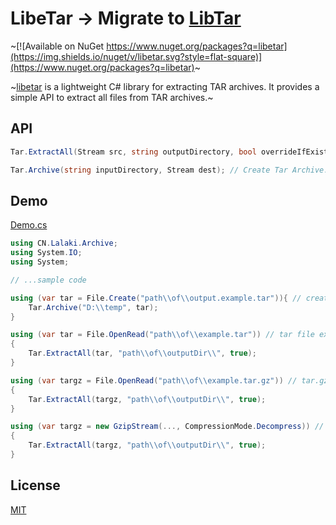 # LibeTar -> Migrate to [LibTar](https://github.com/lalakii/libtar)
~[![Available on NuGet https://www.nuget.org/packages?q=libetar](https://img.shields.io/nuget/v/libetar.svg?style=flat-square)](https://www.nuget.org/packages?q=libetar)~

~[libetar](https://www.nuget.org/packages?q=libetar) is a lightweight C# library for extracting TAR archives. It provides a simple API to extract all files from TAR archives.~

## API
```cs
Tar.ExtractAll(Stream src, string outputDirectory, bool overrideIfExisting);

Tar.Archive(string inputDirectory, Stream dest); // Create Tar Archive.
```

## Demo
[Demo.cs](https://github.com/lalakii/libetar/blob/master/Demo.cs)
```cs
using CN.Lalaki.Archive;
using System.IO;
using System;

// ...sample code

using (var tar = File.Create("path\\of\\output.example.tar")){ // create tar archive.
    Tar.Archive("D:\\temp", tar);
}

using (var tar = File.OpenRead("path\\of\\example.tar")) // tar file extract.
{
    Tar.ExtractAll(tar, "path\\of\\outputDir\\", true);
}

using (var targz = File.OpenRead("path\\of\\example.tar.gz")) // tar.gz file extract
{
    Tar.ExtractAll(targz, "path\\of\\outputDir\\", true);
}

using (var targz = new GzipStream(..., CompressionMode.Decompress)) // tar.gz stream extract
{
    Tar.ExtractAll(targz, "path\\of\\outputDir\\", true);
}
```
## License
[MIT](https://github.com/lalakii/libetar/blob/master/LICENSE)
